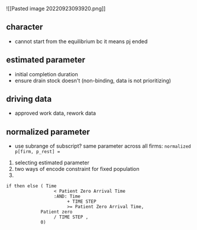 ![[Pasted image 20220923093920.png]]
## character
- cannot start from the equilibrium bc it means pj ended

## estimated parameter
- initial completion duration
- ensure drain stock doesn't (non-binding, data is not prioritizing)

## driving data
- approved work data, rework data


## normalized parameter
- use subrange of subscript? same parameter across all firms: `normalized p[firm, p_rest] = `

1. selecting estimated parameter
2. two ways of encode constraint for fixed population
3. 
```
if then else ( Time 
                  < Patient Zero Arrival Time 
                  :AND: Time 
                       + TIME STEP 
                       >= Patient Zero Arrival Time, 
             Patient zero 
                  / TIME STEP , 
             0)
```